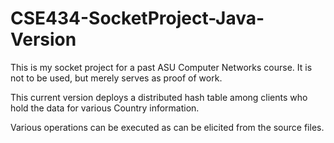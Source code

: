 # CSE434-SocketProject-Java-Version

This is my socket project for a past ASU Computer Networks course.  It is not to be used, but merely serves as proof of work.


This current version deploys a distributed hash table among clients who hold the data for various Country information.

Various operations can be executed as can be elicited from the source files.
